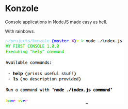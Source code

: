# Konzole

Console applications in NodeJS made easy as hell.

With rainbows.

![Konzole](https://raw.githubusercontent.com/odino/konzole/master/bin/console.png?token=328420__eyJzY29wZSI6IlJhd0Jsb2I6b2Rpbm8va29uem9sZS9tYXN0ZXIvYmluL2NvbnNvbGUucG5nIiwiZXhwaXJlcyI6MTQwMTY0NzQ1MX0%3D--e83af2a7b2deeed6b9c9bbf5eb9bdc3482d050e0)
